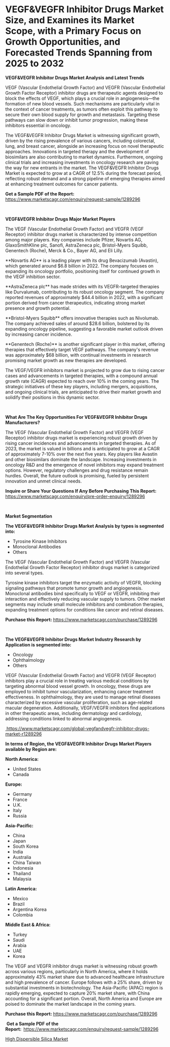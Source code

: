 <p><h1>VEGF&VEGFR Inhibitor Drugs Market Size, and Examines its Market Scope, with a Primary Focus on Growth Opportunities, and Forecasted Trends Spanning from 2025 to 2032</h1></p><p><strong>VEGF&VEGFR Inhibitor Drugs Market Analysis and Latest Trends</strong></p>
<p><p>VEGF (Vascular Endothelial Growth Factor) and VEGFR (Vascular Endothelial Growth Factor Receptor) inhibitor drugs are therapeutic agents designed to block the effects of VEGF, which plays a crucial role in angiogenesis—the formation of new blood vessels. Such mechanisms are particularly vital in the context of cancer treatments, as tumors often exploit this pathway to secure their own blood supply for growth and metastasis. Targeting these pathways can slow down or inhibit tumor progression, making these inhibitors essential in oncology.</p><p>The VEGF&VEGFR Inhibitor Drugs Market is witnessing significant growth, driven by the rising prevalence of various cancers, including colorectal, lung, and breast cancer, alongside an increasing focus on novel therapeutic approaches. Innovations in targeted therapy and the development of biosimilars are also contributing to market dynamics. Furthermore, ongoing clinical trials and increasing investments in oncology research are paving the way for new entrants in the market. The VEGF&VEGFR Inhibitor Drugs Market is expected to grow at a CAGR of 12.5% during the forecast period, reflecting robust demand and a strong pipeline of emerging therapies aimed at enhancing treatment outcomes for cancer patients.</p></p>
<p><strong>Get a Sample PDF of the Report:&nbsp;</strong> <a href="https://www.marketscagr.com/enquiry/request-sample/1289296?utm_campaign=3561&utm_medium=2&utm_source=Github&utm_content=ia&utm_term=29032025&utm_id=vegfvegfr-inhibitor-drugs">https://www.marketscagr.com/enquiry/request-sample/1289296</a></p>
<p>&nbsp;</p>
<p><strong>VEGF&VEGFR Inhibitor Drugs Major Market Players</strong></p>
<p><p>The VEGF (Vascular Endothelial Growth Factor) and VEGFR (VEGF Receptor) inhibitor drugs market is characterized by intense competition among major players. Key companies include Pfizer, Novartis AG, GlaxoSmithKline plc, Sanofi, AstraZeneca plc, Bristol-Myers Squibb, Genentech (Roche), Merck & Co., Bayer AG, and Eli Lilly.</p><p>**Novartis AG** is a leading player with its drug Bevacizumab (Avastin), which generated around $6.8 billion in 2022. The company focuses on expanding its oncology portfolio, positioning itself for continued growth in the VEGF inhibition sector.</p><p>**AstraZeneca plc** has made strides with its VEGFR-targeted therapies like Durvalumab, contributing to its robust oncology segment. The company reported revenues of approximately $44.4 billion in 2022, with a significant portion derived from cancer therapeutics, indicating strong market presence and growth potential.</p><p>**Bristol-Myers Squibb** offers innovative therapies such as Nivolumab. The company achieved sales of around $28.6 billion, bolstered by its expanding oncology pipeline, suggesting a favorable market outlook driven by increasing cancer incidence.</p><p>**Genentech (Roche)** is another significant player in this market, offering therapies that effectively target VEGF pathways. The company's revenue was approximately $68 billion, with continual investments in research promising market growth as new therapies are developed.</p><p>The VEGF/VEGFR inhibitors market is projected to grow due to rising cancer cases and advancements in targeted therapies, with a compound annual growth rate (CAGR) expected to reach over 10% in the coming years. The strategic initiatives of these key players, including mergers, acquisitions, and ongoing clinical trials, are anticipated to drive their market growth and solidify their positions in this dynamic sector.</p></p>
<p>&nbsp;</p>
<p><strong>What Are The Key Opportunities For VEGF&VEGFR Inhibitor Drugs Manufacturers?</strong></p>
<p><p>The VEGF (Vascular Endothelial Growth Factor) and VEGFR (VEGF Receptor) inhibitor drugs market is experiencing robust growth driven by rising cancer incidences and advancements in targeted therapies. As of 2023, the market is valued in billions and is anticipated to grow at a CAGR of approximately 7-10% over the next five years. Key players like Avastin and other biosimilars dominate the landscape. Increasing investments in oncology R&D and the emergence of novel inhibitors may expand treatment options. However, regulatory challenges and drug resistance remain hurdles. Overall, the future outlook is promising, fueled by persistent innovation and unmet clinical needs.</p></p>
<p><strong>Inquire or Share Your Questions If Any Before Purchasing This Report:</strong> <a href="https://www.marketscagr.com/enquiry/pre-order-enquiry/1289296?utm_campaign=3561&utm_medium=2&utm_source=Github&utm_content=ia&utm_term=29032025&utm_id=vegfvegfr-inhibitor-drugs">https://www.marketscagr.com/enquiry/pre-order-enquiry/1289296</a></p>
<p>&nbsp;</p>
<p><strong>Market Segmentation</strong></p>
<p><strong>The VEGF&VEGFR Inhibitor Drugs Market Analysis by types is segmented into:</strong></p>
<p><ul><li>Tyrosine Kinase Inhibitors</li><li>Monoclonal Antibodies</li><li>Others</li></ul></p>
<p><p>The VEGF (Vascular Endothelial Growth Factor) and VEGFR (Vascular Endothelial Growth Factor Receptor) inhibitor drugs market is categorized into several types. </p><p>Tyrosine kinase inhibitors target the enzymatic activity of VEGFR, blocking signaling pathways that promote tumor growth and angiogenesis. Monoclonal antibodies bind specifically to VEGF or VEGFR, inhibiting their interaction and effectively reducing vascular supply to tumors. Other market segments may include small molecule inhibitors and combination therapies, expanding treatment options for conditions like cancer and retinal diseases.</p></p>
<p><strong>Purchase this Report:&nbsp;</strong><a href="https://www.marketscagr.com/purchase/1289296?utm_campaign=3561&utm_medium=2&utm_source=Github&utm_content=ia&utm_term=29032025&utm_id=vegfvegfr-inhibitor-drugs">https://www.marketscagr.com/purchase/1289296</a></p>
<p>&nbsp;</p>
<p><strong>The VEGF&VEGFR Inhibitor Drugs Market Industry Research by Application is segmented into:</strong></p>
<p><ul><li>Oncology</li><li>Ophthalmology</li><li>Others</li></ul></p>
<p><p>VEGF (Vascular Endothelial Growth Factor) and VEGFR (VEGF Receptor) inhibitors play a crucial role in treating various medical conditions by targeting abnormal blood vessel growth. In oncology, these drugs are employed to inhibit tumor vascularization, enhancing cancer treatment effectiveness. In ophthalmology, they are used to manage retinal diseases characterized by excessive vascular proliferation, such as age-related macular degeneration. Additionally, VEGF/VEGFR inhibitors find applications in other therapeutic areas, including dermatology and cardiology, addressing conditions linked to abnormal angiogenesis.</p></p>
<p><a href="https://www.marketscagr.com/global-vegfandvegfr-inhibitor-drugs-market-r1289296?utm_campaign=3561&utm_medium=2&utm_source=Github&utm_content=ia&utm_term=29032025&utm_id=vegfvegfr-inhibitor-drugs">&nbsp;https://www.marketscagr.com/global-vegfandvegfr-inhibitor-drugs-market-r1289296</a></p>
<p><strong>In terms of Region, the VEGF&VEGFR Inhibitor Drugs Market Players available by Region are:</strong></p>
<p>
    <p> <strong> North America: </strong>
        <ul>
            <li>United States</li>
            <li>Canada</li>
        </ul>
        </p> 
    <p> <strong> Europe: </strong>
        <ul>
            <li>Germany</li>
            <li>France</li>
            <li>U.K.</li>
            <li>Italy</li>
            <li>Russia</li>
        </ul>
        </p> 
    <p> <strong> Asia-Pacific: </strong>
        <ul>
            <li>China</li>
            <li>Japan</li>
            <li>South Korea</li>
            <li>India</li>
            <li>Australia</li>
            <li>China Taiwan</li>
            <li>Indonesia</li>
            <li>Thailand</li>
            <li>Malaysia</li>
        </ul>
        </p> 
    <p> <strong> Latin America: </strong>
        <ul>
            <li>Mexico</li>
            <li>Brazil</li>
            <li>Argentina Korea</li>
            <li>Colombia</li>
        </ul>
        </p> 
    <p> <strong> Middle East & Africa: </strong>
        <ul>
            <li>Turkey</li>
            <li>Saudi</li>
            <li>Arabia</li>
            <li>UAE</li>
            <li>Korea</li>
        </ul>
    </p>
    </p>
<p><p>The VEGF and VEGFR inhibitor drugs market is witnessing robust growth across various regions, particularly in North America, where it holds approximately 43% market share due to advanced healthcare infrastructure and high prevalence of cancer. Europe follows with a 25% share, driven by substantial investments in biotechnology. The Asia-Pacific (APAC) region is rapidly emerging, expected to capture 20% market share, with China accounting for a significant portion. Overall, North America and Europe are poised to dominate the market landscape in the coming years.</p></p>
<p><strong>Purchase this Report: </strong><a href="https://www.marketscagr.com/purchase/1289296?utm_campaign=3561&utm_medium=2&utm_source=Github&utm_content=ia&utm_term=29032025&utm_id=vegfvegfr-inhibitor-drugs">https://www.marketscagr.com/purchase/1289296</a></p>
<p>&nbsp;<strong>Get a Sample PDF of the Report:&nbsp;&nbsp;</strong><a href="https://www.marketscagr.com/enquiry/request-sample/1289296?utm_campaign=3561&utm_medium=2&utm_source=Github&utm_content=ia&utm_term=29032025&utm_id=vegfvegfr-inhibitor-drugs">https://www.marketscagr.com/enquiry/request-sample/1289296</a></p>
<p><strong></strong></p>
<p><p><a href="https://github.com/baatetoshda/Market-Research-Report-List-1/blob/main/high-dispersible-silica-market.md?utm_campaign=3561&utm_medium=2&utm_source=Github&utm_content=ia&utm_term=29032025&utm_id=vegfvegfr-inhibitor-drugs">High Dispersible Silica Market</a></p></p>